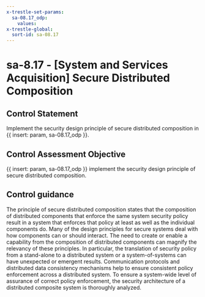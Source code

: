 ```yaml
---
x-trestle-set-params:
  sa-08.17_odp:
    values:
x-trestle-global:
  sort-id: sa-08.17
---
```


# sa-8.17 - \[System and Services Acquisition\] Secure Distributed Composition

## Control Statement

Implement the security design principle of secure distributed composition in {{ insert: param, sa-08.17_odp }}.

## Control Assessment Objective

 {{ insert: param, sa-08.17_odp }} implement the security design principle of secure distributed composition.

## Control guidance

The principle of secure distributed composition states that the composition of distributed components that enforce the same system security policy result in a system that enforces that policy at least as well as the individual components do. Many of the design principles for secure systems deal with how components can or should interact. The need to create or enable a capability from the composition of distributed components can magnify the relevancy of these principles. In particular, the translation of security policy from a stand-alone to a distributed system or a system-of-systems can have unexpected or emergent results. Communication protocols and distributed data consistency mechanisms help to ensure consistent policy enforcement across a distributed system. To ensure a system-wide level of assurance of correct policy enforcement, the security architecture of a distributed composite system is thoroughly analyzed.
